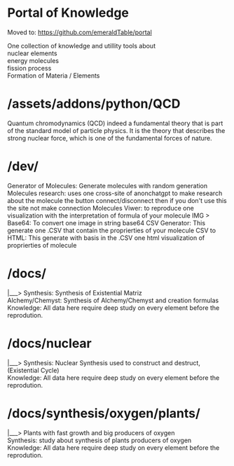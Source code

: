 # Portal of Knowledge  
Moved to: https://github.com/emeraldTable/portal  
  
One collection of knowledge and utillity tools about  
                  nuclear elements  
                  energy molecules  
                  fission process  
                  Formation of Materia / Elements  
                  
# /assets/addons/python/QCD
  Quantum chromodynamics (QCD)
  indeed a fundamental theory that is part of the standard model of 
  particle physics. It is the theory that describes the strong nuclear 
  force, which is one of the fundamental forces of nature.

# /dev/
Generator of Molecules: Generate molecules with random generation
  Molecules research: uses one cross-site of anonchatgpt to make research about the molecule  the button connect/disconnect 
        then if you don't use this the site not make connection
         Molecules Viwer: to reproduce one visualization with the interpretation of formula of your molecule
          IMG > Base64: To convert one image in string base64
          CSV Generator: This generate one .CSV that contain the proprierties of your molecule
          CSV to HTML: This generate with basis in the .CSV one html visualization of proprierties of molecule
          
# /docs/
  |___>  Synthesis: Synthesis of Existential Matriz  
         Alchemy/Chemyst: Synthesis of Alchemy/Chemyst and creation formulas    
         Knowledge: All data here require deep study on every element before the reprodution.  
  
# /docs/nuclear  
  |___>  Synthesis: Nuclear Synthesis used to construct and destruct, (Existential Cycle)  
         Knowledge: All data here require deep study on every element before the reprodution.  
  
# /docs/synthesis/oxygen/plants/  
  |___>  Plants with fast growth and big producers of oxygen  
         Synthesis: study about synthesis of plants producers of oxygen  
         Knowledge: All data here require deep study on every element before the reprodution.  
